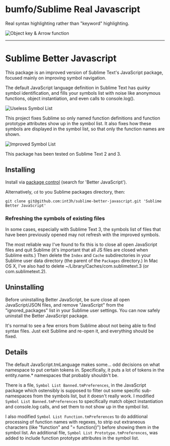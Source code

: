 # bumfo/Sublime Real Javascript

Real syntax highlighting rather than "keyword" highlighting. 

![Object key & Arrow function](http://bumfo.github.io/sublime-real-javascript/s/human.png)

----------

# Sublime Better Javascript

This package is an improved version of Sublime Text's JavaScript package, focused mainly on improving symbol navigation.

The default JavaScript language definition in Sublime Text has *quirky* symbol identification, and fills your symbols list with noise like anonymous functions, object instantiation, and even calls to console.log().

![Useless Symbol List](http://int3h.github.io/sublime-better-javascript/images/screenshot-bad-symbols.png)

This project fixes Sublime so only named function definitions and function prototype attributes show up in the symbol list. It also fixes how these symbols are displayed in the symbol list, so that only the function names are shown.

![Improved Symbol List](http://int3h.github.io/sublime-better-javascript/images/screenshot-good-symbols.png)

This package has been tested on Sublime Text 2 and 3.


Installing
--------------

Install via [package control](http://wbond.net/sublime_packages/package_control) (search for 'Better JavaScript').

Alternatively, `cd` to you Sublime packages directory, then:

    git clone git@github.com:int3h/sublime-better-javascript.git 'Sublime Better JavaScript'


### Refreshing the symbols of existing files

In some cases, especially with Sublime Text 3, the symbols list of files that have been previously opened may not refresh with the improved symbols.

The most reliable way I've found to fix this is to close all open JavaScript files and quit Sublime (it's important that all JS files are closed when Sublime exits.) Then delete the `Index` and `Cache` subdirectories in your Sublime user data directory (the parent of the `Packages` directory.) In Mac OS X, I've also had to delete ~/Library/Caches/com.sublimetext.3 (or com.sublimetext.2).


Uninstalling
------------
Before uninstalling Better JavaScript, be sure close all open JavaScript/JSON
files, and remove "JavaScript" from the "ignored_packages" list in your Sublime
user settings. You can now safely uninstall the Better JavaScript package.

It's normal to see a few errors from Sublime about not being able to find syntax files. Just exit
Sublime and re-open it, and everything should be fixed.


Details
-------

The default JavaScript.tmLanguage makes some... odd decisions on what namespace to put certain tokens in. Specifically, it puts a lot of tokens in the entity.name.* namespaces that probably shouldn't be.

There is a file, `Symbol List Banned.tmPreferences`, in the JavaScript package which ostensibly is supposed to filter out some specific sub-namespaces from the symbols list, but it doesn't really work. I modified `Symbol List Banned.tmPreferences` to specifically match object instantiation and console.log calls, and set them to not show up in the symbol list.

I also modified `Symbol List Function.tmPreferences` to do additional processing of function names with regexes, to strip out extraneous characters (like "function" and "= function()") before showing them in the symbol list. An additional file, `Symbol List Prototype.tmPreferences`, was added to include function prototype attributes in the symbol list.
